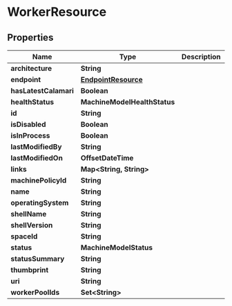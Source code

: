 

# WorkerResource


## Properties

Name | Type | Description | Notes
------------ | ------------- | ------------- | -------------
**architecture** | **String** |  |  [optional]
**endpoint** | [**EndpointResource**](EndpointResource.md) |  |  [optional]
**hasLatestCalamari** | **Boolean** |  |  [optional]
**healthStatus** | **MachineModelHealthStatus** |  |  [optional]
**id** | **String** |  |  [optional]
**isDisabled** | **Boolean** |  |  [optional]
**isInProcess** | **Boolean** |  |  [optional]
**lastModifiedBy** | **String** |  |  [optional]
**lastModifiedOn** | **OffsetDateTime** |  |  [optional]
**links** | **Map&lt;String, String&gt;** |  |  [optional]
**machinePolicyId** | **String** |  |  [optional]
**name** | **String** |  |  [optional]
**operatingSystem** | **String** |  |  [optional]
**shellName** | **String** |  |  [optional]
**shellVersion** | **String** |  |  [optional]
**spaceId** | **String** |  |  [optional]
**status** | **MachineModelStatus** |  |  [optional]
**statusSummary** | **String** |  |  [optional]
**thumbprint** | **String** |  |  [optional]
**uri** | **String** |  |  [optional]
**workerPoolIds** | **Set&lt;String&gt;** |  |  [optional]



